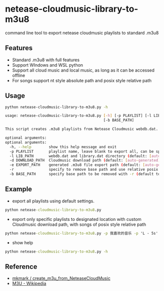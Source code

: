 # netease-cloudmusic-library-to-m3u8
command line tool to export netease cloudmusic playlists to standard .m3u8

## Features
- Standard .m3u8 with full features
- Support WIndows and WSL python
- Support all cloud music and local music, as long as it can be accessed offline
- For songs support nt style absolute path and posix style relative path

## Usage
```bash
python netease-cloudmusic-library-to-m3u8.py -h

usage: netease-cloudmusic-library-to-m3u8.py [-h] [-p PLAYLIST] [-l LIB_PATH] [-d DOWNLOAD_PATH] [-e EXPORT_PATH] [-r]
                                             [-b BASE_PATH]

This script creates .m3u8 playlists from Netease Cloudmusic webdb.dat.

optional arguments:
optional arguments:
  -h, --help        show this help message and exit
  -p PLAYLIST       playlist name, leave blank to export all, can be specified multiple times (default: [])
  -l LIB_PATH       webdb.dat and library.dat directory (default: [auto-generated])
  -d DOWNLOAD_PATH  Cloudmusic download path (default: [auto-generated])
  -e EXPORT_PATH    generated .m3u8 file export path (default: [auto-generated])
  -r                specify to remove base path and use relative posix path
  -b BASE_PATH      specify base path to be removed with -r (default to export_path)
```

## Example
- export all playlists using default settings.
```bat
python netease-cloudmusic-library-to-m3u8.py
```

- export only specific playlists to designated location with custom Cloudmusic download path, with songs of posix style relative path
```bat
python netease-cloudmusic-library-to-m3u8.py -p 我喜欢的音乐 -p 'L - 5s' -d D:\Users\Mark\Music\Cloudmusic -e D:\Users\Mark\Music\Playlists\ -r
```

- show help
```bat
python netease-cloudmusic-library-to-m3u8.py -h
```

## Reference
- [mkmark / create_m3u_from_NeteaseCloudMusic](https://github.com/mkmark/create_m3u_from_NeteaseCloudMusic)
- [M3U - Wikipedia](https://en.wikipedia.org/wiki/M3U)